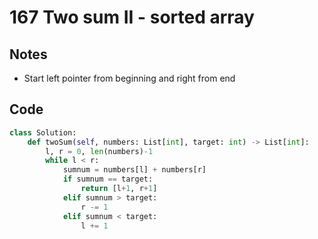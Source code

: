# 167 Two sum II - sorted array

## Notes
- Start left pointer from beginning and right from end

## Code

```python
class Solution:
    def twoSum(self, numbers: List[int], target: int) -> List[int]:
        l, r = 0, len(numbers)-1
        while l < r:
            sumnum = numbers[l] + numbers[r]
            if sumnum == target:
                return [l+1, r+1]
            elif sumnum > target:
                r -= 1
            elif sumnum < target:
                l += 1
```
